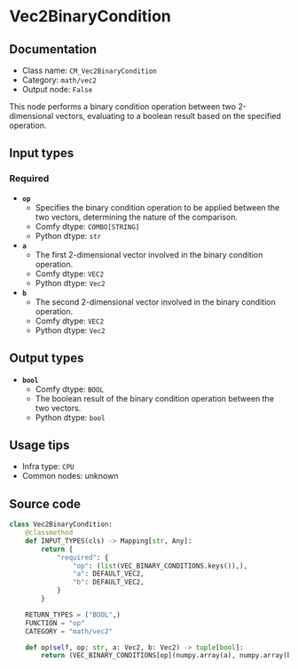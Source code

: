 # Vec2BinaryCondition
## Documentation
- Class name: `CM_Vec2BinaryCondition`
- Category: `math/vec2`
- Output node: `False`

This node performs a binary condition operation between two 2-dimensional vectors, evaluating to a boolean result based on the specified operation.
## Input types
### Required
- **`op`**
    - Specifies the binary condition operation to be applied between the two vectors, determining the nature of the comparison.
    - Comfy dtype: `COMBO[STRING]`
    - Python dtype: `str`
- **`a`**
    - The first 2-dimensional vector involved in the binary condition operation.
    - Comfy dtype: `VEC2`
    - Python dtype: `Vec2`
- **`b`**
    - The second 2-dimensional vector involved in the binary condition operation.
    - Comfy dtype: `VEC2`
    - Python dtype: `Vec2`
## Output types
- **`bool`**
    - Comfy dtype: `BOOL`
    - The boolean result of the binary condition operation between the two vectors.
    - Python dtype: `bool`
## Usage tips
- Infra type: `CPU`
- Common nodes: unknown


## Source code
```python
class Vec2BinaryCondition:
    @classmethod
    def INPUT_TYPES(cls) -> Mapping[str, Any]:
        return {
            "required": {
                "op": (list(VEC_BINARY_CONDITIONS.keys()),),
                "a": DEFAULT_VEC2,
                "b": DEFAULT_VEC2,
            }
        }

    RETURN_TYPES = ("BOOL",)
    FUNCTION = "op"
    CATEGORY = "math/vec2"

    def op(self, op: str, a: Vec2, b: Vec2) -> tuple[bool]:
        return (VEC_BINARY_CONDITIONS[op](numpy.array(a), numpy.array(b)),)

```
